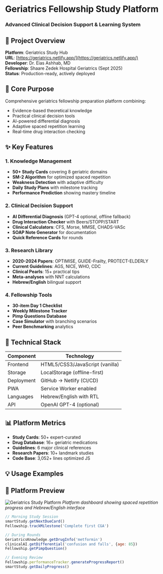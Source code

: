 # Geriatrics Fellowship Study Platform
### Advanced Clinical Decision Support & Learning System

## 🏥 Project Overview

**Platform**: Geriatrics Study Hub  
**URL**: [https://geriatrics.netlify.app/](https://geriatrics.netlify.app/)  
**Developer**: Dr. Eias Ashhab, MD  
**Fellowship**: Shaare Zedek Hospital Geriatrics (Sept 2025)  
**Status**: Production-ready, actively deployed  

## 🎯 Core Purpose

Comprehensive geriatrics fellowship preparation platform combining:
- Evidence-based theoretical knowledge
- Practical clinical decision tools
- AI-powered differential diagnosis
- Adaptive spaced repetition learning
- Real-time drug interaction checking

## ✨ Key Features

### 1. Knowledge Management
- **50+ Study Cards** covering 8 geriatric domains
- **SM-2 Algorithm** for optimized spaced repetition
- **Weakness Detection** with adaptive difficulty
- **Daily Study Plans** with milestone tracking
- **Performance Prediction** showing mastery timeline

### 2. Clinical Decision Support
- **AI Differential Diagnosis** (GPT-4 optional, offline fallback)
- **Drug Interaction Checker** with Beers/STOPP/START
- **Clinical Calculators**: CFS, Morse, MMSE, CHADS-VASc
- **SOAP Note Generator** for documentation
- **Quick Reference Cards** for rounds

### 3. Research Library
- **2020-2024 Papers**: OPTIMISE, GUIDE-Frailty, PROTECT-ELDERLY
- **Current Guidelines**: AGS, NICE, WHO, CDC
- **Clinical Pearls**: 15+ practical tips
- **Meta-analyses** with NNT calculations
- **Hebrew/English** bilingual support

### 4. Fellowship Tools
- **30-item Day 1 Checklist**
- **Weekly Milestone Tracker**
- **Pimp Questions Database**
- **Case Simulator** with branching scenarios
- **Peer Benchmarking** analytics

## 🔧 Technical Stack

| Component | Technology |
|-----------|------------|
| Frontend | HTML5/CSS3/JavaScript (vanilla) |
| Storage | LocalStorage (offline-first) |
| Deployment | GitHub → Netlify (CI/CD) |
| PWA | Service Worker enabled |
| Languages | Hebrew/English with RTL |
| API | OpenAI GPT-4 (optional) |

## 📊 Platform Metrics

- **Study Cards**: 50+ expert-curated
- **Drug Database**: 16+ geriatric medications
- **Guidelines**: 6 major clinical references
- **Research Papers**: 10+ landmark studies
- **Code Base**: 3,052+ lines optimized JS

## 💡 Usage Examples

## 📸 Platform Preview

![Geriatrics Study Platform](https://github.com/user-attachments/assets/664075aa-bb65-4588-863f-3787ba8f29f1)
*Platform dashboard showing spaced repetition progress and Hebrew/English interface*



```javascript
// Morning Study Session
smartStudy.getNextDueCard()
Fellowship.trackMilestone('Complete first CGA')

// During Rounds
GeriatricsKnowledge.getDrugInfo('metformin')
clinicalAI.getDifferential('confusion and falls', {age: 85})
Fellowship.getPimpQuestion()

// Evening Review
Fellowship.performanceTracker.generateProgressReport()
smartStudy.getDailyProgress()
